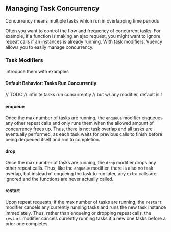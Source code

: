 <script>
import ConcurrencyTimeline from '~components/tasks/ConcurrencyTimeline.vue'

export default {
  components: {
    ConcurrencyTimeline
  }
}
</script>

## Managing Task Concurrency

Concurrency means multiple tasks which run in overlapping time periods

Often you want to control the flow and frequency of concurrent tasks. For example, if a function is making an ajax request, you might want to ignore repeat calls if an instances is already running. With task modifiers, Vuency allows you to easily manage concurrency.


### Task Modifiers

introduce them with examples

#### Default Behavior: Tasks Run Concurrently

// TODO
// infinite tasks run concurrently
// but w/ any modifier, default is 1

#### enqueue

Once the max number of tasks are running, the `enqueue` modifier enqueues any other repeat calls and only runs them when the allowed amount of concurrency frees up. Thus, there is not task overlap and all tasks are eventually performed, as each task waits for previous calls to finish before being dequeued itself and run to completion.


<div>
  <ConcurrencyTimeline flow="enqueue"> </ConcurrencyTimeline>
</div>

#### drop

Once the max number of tasks are running, the `drop` modifier drops any other repeat calls. Thus, like the `enqueue` modifier, there is also no task overlap, but instead of enqueing the task to run later, any extra calls are ignored and the functions are never actually called.


<div>
  <ConcurrencyTimeline flow="drop"> </ConcurrencyTimeline>
</div>

#### restart

Upon repeat requests, if the max number of tasks are running, the `restart` modifier cancels any currently running tasks and runs the new task instance immediately. Thus, rather than enqueing or dropping repeat calls, the `restart` modifier cancels currently running tasks if a new one tasks before a prior one completes.

<div>
  <ConcurrencyTimeline flow="restart"> </ConcurrencyTimeline>
</div>
